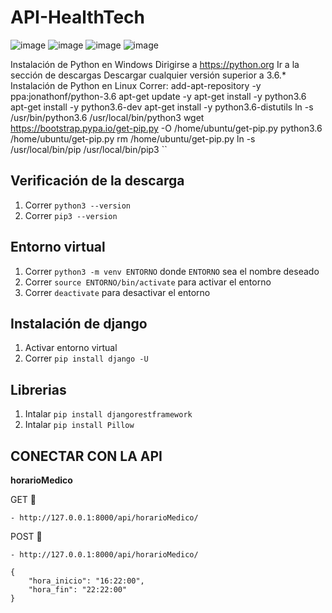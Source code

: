 
# API-HealthTech

![image](https://img.shields.io/github/downloads/TcNobo/TcNo-Acc-Switcher/total?color=%23AEEA7A&label=Django&logo=Django&logoColor=%23AEEA7A&style=for-the-badge)
![image](https://img.shields.io/badge/Git-F05032?style=for-the-badge&logo=git&logoColor=white)
![image](https://img.shields.io/badge/GitHub-100000?style=for-the-badge&logo=github&logoColor=white)
![image](https://img.shields.io/badge/Visual_Studio_Code-0078D4?style=for-the-badge&logo=visual%20studio%20code&logoColor=white)

Instalación de Python en Windows
Dirigirse a https://python.org
Ir a la sección de descargas
Descargar cualquier versión superior a 3.6.*
Instalación de Python en Linux
Correr:
add-apt-repository -y ppa:jonathonf/python-3.6
apt-get update -y
apt-get install -y python3.6
apt-get install -y python3.6-dev
apt-get install -y python3.6-distutils
ln -s /usr/bin/python3.6 /usr/local/bin/python3
wget https://bootstrap.pypa.io/get-pip.py -O /home/ubuntu/get-pip.py
python3.6 /home/ubuntu/get-pip.py
rm /home/ubuntu/get-pip.py
ln -s /usr/local/bin/pip /usr/local/bin/pip3
``

## Verificación de la descarga

1. Correr `python3 --version`
2. Correr `pip3 --version`

## Entorno virtual

1. Correr `python3 -m venv ENTORNO` donde `ENTORNO` sea el nombre deseado
2. Correr `source ENTORNO/bin/activate` para activar el entorno
3. Correr `deactivate` para desactivar el entorno

## Instalación de django

1. Activar entorno virtual
2. Correr `pip install django -U`

## Librerias

1. Intalar `pip install djangorestframework` 
2. Intalar `pip install Pillow`

## CONECTAR CON LA API

**horarioMedico**

GET 🎈
```
- http://127.0.0.1:8000/api/horarioMedico/
```

POST 📃
```
- http://127.0.0.1:8000/api/horarioMedico/

{
    "hora_inicio": "16:22:00",
    "hora_fin": "22:22:00"
} 
```
